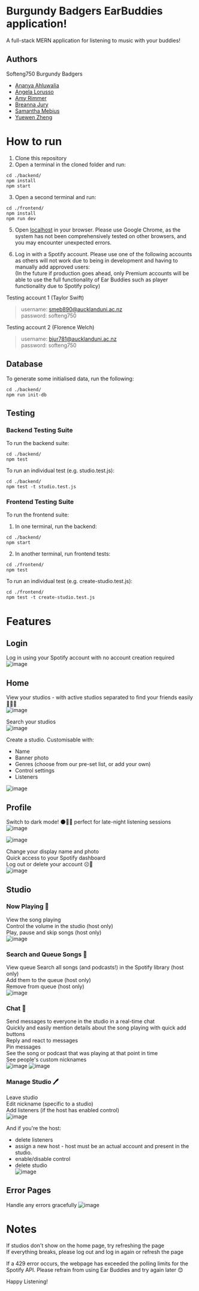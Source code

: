 # Burgundy Badgers EarBuddies application!

A full-stack MERN application for listening to music with your buddies!

## Authors
Softeng750 Burgundy Badgers
- [Ananya Ahluwalia](https://github.com/ananyaahluwalia01)
- [Angela Lorusso](https://github.com/alor903)
- [Amy Rimmer](https://www.github.com/arim402)
- [Breanna Jury](https://github.com/bjur781)
- [Samantha Mebius](https://github.com/samanthamebius)
- [Yuewen Zheng](https://github.com/azhe202)

# How to run
1. Clone this repository 
2. Open a terminal in the cloned folder and run:
``` 
cd ./backend/
npm install 
npm start
```
3. Open a second terminal and run:
```
cd ./frontend/
npm install
npm run dev
```
5. Open [localhost](http://127.0.0.1:5173/) in your browser. Please use Google Chrome, as the system has not been comprehensively tested on other browsers, and you may encounter unexpected errors. 

7. Log in with a Spotify account. Please use one of the following accounts as others will not work due to being in development and having to manually add approved users:  
(In the future if production goes ahead, only Premium accounts will be able to use the full functionality of Ear Buddies such as player functionality due to Spotify policy)

Testing account 1  (Taylor Swift)  

> username: smeb890@aucklanduni.ac.nz  
> password: softeng750  

Testing account 2  (Florence Welch)  

> username: bjur781@aucklanduni.ac.nz  
> password: softeng750  

## Database
To generate some initialised data, run the following:
```
cd ./backend/
npm run init-db
```

## Testing
### Backend Testing Suite
To run the backend suite:
```
cd ./backend/
npm test
```
To run an individual test (e.g. studio.test.js):
``` 
cd ./backend/
npm test -t studio.test.js
```
### Frontend Testing Suite
To run the frontend suite:
1. In one terminal, run the backend:
```
cd ./backend/
npm start
```
2. In another terminal, run frontend tests:
```
cd ./frontend/
npm test
```
To run an individual test (e.g. create-studio.test.js):
``` 
cd ./frontend/
npm test -t create-studio.test.js
```

# Features
## Login
Log in using your Spotify account with no account creation required  
![image](https://github.com/UOA-CS732-SE750-Students-2023/project-group-burgundy-badgers/assets/79810883/8f21a616-534e-401a-b583-5d2e8c1e350b)


## Home
View your studios - with active studios separated to find your friends easily 🧑‍🤝‍🧑  
![image](https://github.com/UOA-CS732-SE750-Students-2023/project-group-burgundy-badgers/assets/79810883/0468cd7d-4204-4e24-9e67-29d11419fda3)  

Search your studios  
![image](https://github.com/UOA-CS732-SE750-Students-2023/project-group-burgundy-badgers/assets/79810883/fb46c77e-b4a5-40fc-a2af-10a275b30203)  

Create a studio. Customisable with:  
- Name
- Banner photo
- Genres (choose from our pre-set list, or add your own)
- Control settings
- Listeners  

![image](https://github.com/UOA-CS732-SE750-Students-2023/project-group-burgundy-badgers/assets/79810883/6e1d4c7f-a819-4cf3-ade9-43be8432773b)


## Profile
Switch to dark mode! 🌑🌃🌠 perfect for late-night listening sessions  
![image](https://github.com/UOA-CS732-SE750-Students-2023/project-group-burgundy-badgers/assets/79784993/89afb879-c010-4be2-a939-3e3c2eb5781e)

![image](https://github.com/UOA-CS732-SE750-Students-2023/project-group-burgundy-badgers/assets/79810883/e0d3f66e-f787-4c6f-9a1c-08403a207a3b)

Change your display name and photo  
Quick access to your Spotify dashboard  
Log out or delete your account ☹️👋  
![image](https://github.com/UOA-CS732-SE750-Students-2023/project-group-burgundy-badgers/assets/79810883/81abec40-b188-4177-9497-d8aaed9946d4)


## Studio
### Now Playing 🎵
View the song playing  
Control the volume in the studio (host only)  
Play, pause and skip songs (host only)  
![image](https://github.com/UOA-CS732-SE750-Students-2023/project-group-burgundy-badgers/assets/79810883/92f958f7-fc07-40b4-b48f-bf2a117f194d)


### Search and Queue Songs 🎼
View queue
Search all songs (and podcasts!) in the Spotify library (host only)  
Add them to the queue (host only)  
Remove from queue (host only)  
![image](https://github.com/UOA-CS732-SE750-Students-2023/project-group-burgundy-badgers/assets/79810883/7db95d2c-5001-4b2e-8d38-4bdaeeb8afd9)


### Chat 💬
Send messages to everyone in the studio in a real-time chat  
Quickly and easily mention details about the song playing with quick add buttons  
Reply and react to messages  
Pin messages  
See the song or podcast that was playing at that point in time  
See people's custom nicknames  
![image](https://github.com/UOA-CS732-SE750-Students-2023/project-group-burgundy-badgers/assets/79810883/d3bf4815-70de-4817-9442-d66f15bddf99)
![image](https://github.com/UOA-CS732-SE750-Students-2023/project-group-burgundy-badgers/assets/79810883/4bcfcbbb-9e97-4edd-8a4c-a96c16051c10)


### Manage Studio 🖊️
Leave studio  
Edit nickname (specific to a studio)  
Add listeners (if the host has enabled control)  
![image](https://github.com/UOA-CS732-SE750-Students-2023/project-group-burgundy-badgers/assets/79810883/023798b0-b83c-4cd0-8318-91442c4d13fb)

And if you're the host:
- delete listeners
- assign a new host - host must be an actual account and present in the studio.
- enable/disable control
- delete studio  
![image](https://github.com/UOA-CS732-SE750-Students-2023/project-group-burgundy-badgers/assets/79810883/f69adfa5-e130-48b9-acea-a6a35234418b)

## Error Pages
Handle any errors gracefully
![image](https://github.com/UOA-CS732-SE750-Students-2023/project-group-burgundy-badgers/assets/79810883/1336b2ec-57b4-4a7e-94eb-f687068e7bbc)

# Notes
If studios don't show on the home page, try refreshing the page  
If everything breaks, please log out and log in again or refresh the page

If a 429 error occurs, the webpage has exceeded the polling limits for the Spotify API. Please refrain from using Ear Buddies and try again later 😊

Happy Listening!
